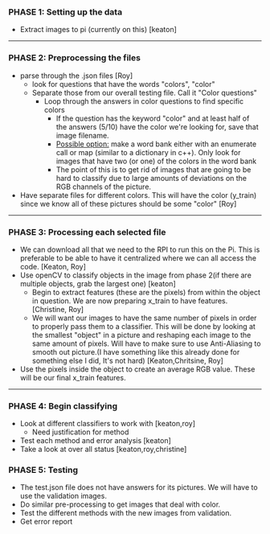 ### PHASE 1: Setting up the data  
- Extract images to pi (currently on this) [keaton]
---

### PHASE 2: Preprocessing the files 
- parse through the .json files [Roy]
  - look for questions that have the words "colors", "color" 
  - Separate those from our overall testing file. Call it "Color questions"
    - Loop through the answers in color questions to find specific colors 
      - If the question has the keyword "color" and at least half of the answers (5/10) have the color we're looking for, save that image filename.
      - <u>Possible option:</u> make a word bank either with an enumerate call or map (similar to a dictionary in c++). Only look for images that have two (or one) of the colors in the word bank
      - The point of this is to get rid of images that are going to be hard to classify due to large amounts of deviations on the RGB channels of the picture.
- Have separate files for different colors. This will have the color (y_train) since we know all of these pictures should be some "color" [Roy]
---
### PHASE 3: Processing each selected file
- We can download all that we need to the RPI to run this on the Pi. This is preferable to be able to have it centralized where we can all access the code. [Keaton, Roy]
- Use openCV to classify objects in the image from phase 2(if there are multiple objects, grab the largest one) [keaton]
  - Begin to extract features (these are the pixels)  from within the object in question. We are now preparing x_train to have features. [Christine, Roy]
  - We will want our images to have the same number of pixels in order to properly pass them to a classifier. This will be done by looking at the smallest "object" in a picture and reshaping each image to the same amount of pixels. Will have to make sure to use Anti-Aliasing to smooth out picture.(I have something like this already done for something else I did, It's not hard)  [Keaton,Chritsine, Roy]
- Use the pixels inside the object to create an average RGB value. These will be our final x_train features.
---
### PHASE 4: Begin classifying 
- Look at different classifiers to work with [keaton,roy]
  - Need justification for method
- Test each method and error analysis [keaton]
- Take a look at over all status [keaton,roy,christine]

### PHASE 5: Testing
- The test.json file does not have answers for its pictures. We will have to use the validation images. 
- Do similar pre-processing to get images that deal with color.
- Test the different methods with the new images from validation. 
- Get error report 
